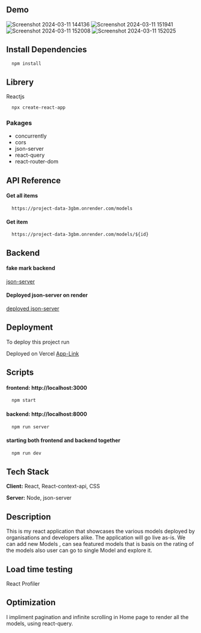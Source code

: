 ## Demo
![Screenshot 2024-03-11 144136](https://github.com/manisshhhhh/Altan-ass/assets/102871173/f786a7f8-86d6-4838-998a-c40413f25a60)
![Screenshot 2024-03-11 151941](https://github.com/manisshhhhh/Altan-ass/assets/102871173/e0742ab0-bf39-4590-993c-5c57ebcfdd12)
![Screenshot 2024-03-11 152008](https://github.com/manisshhhhh/Altan-ass/assets/102871173/b650f728-b23f-4331-ba60-33f6163338a1)
![Screenshot 2024-03-11 152025](https://github.com/manisshhhhh/Altan-ass/assets/102871173/66d1f1f7-fd78-4a2f-9652-5ff5242f0d7e)


## Install Dependencies 

```bash
  npm install
```

## Librery

Reactjs
```bash
  npx create-react-app
```


### Pakages
- concurrently
- cors
- json-server
- react-query
- react-router-dom


## API Reference

#### Get all items

```http
  https://project-data-3gbm.onrender.com/models
```


#### Get item

```http
  https://project-data-3gbm.onrender.com/models/${id}
```

## Backend 
#### fake mark backend 
[json-server](https://www.npmjs.com/package/json-server)

#### Deployed json-server on render
[deployed json-server](https://project-data-3gbm.onrender.com/)




## Deployment

To deploy this project run

Deployed on Vercel
[App-Link](https://altan-ass.vercel.app/)


## Scripts
#### frontend: http://localhost:3000
```bash
  npm start
```

#### backend: http://localhost:8000
```bash
  npm run server
```

#### starting both frontend and backend together
```bash
  npm run dev
```
## Tech Stack

**Client:** React, React-context-api, CSS

**Server:** Node, json-server


## Description

This is my react application that showcases the various models deployed by organisations and developers alike. The application will go live as-is. We can add new Models , can sea featured models that is basis on the rating of the models also user can go to single Model and explore it.


## Load time testing
React Profiler

## Optimization
I impliment pagination and infinite scrolling in Home page to render all the models, using react-query.
